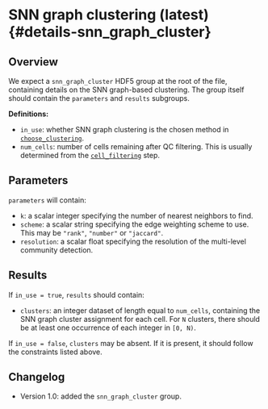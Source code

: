 # SNN graph clustering (latest) {#details-snn_graph_cluster}

## Overview

We expect a `snn_graph_cluster` HDF5 group at the root of the file, containing details on the SNN graph-based clustering.
The group itself should contain the `parameters` and `results` subgroups.

**Definitions:**

- `in_use`: whether SNN graph clustering is the chosen method in [`choose_clustering`](../choose_clustering/latest.md).
- `num_cells`: number of cells remaining after QC filtering.
  This is usually determined from the [`cell_filtering`](../cell_filtering/latest.md) step.

## Parameters

`parameters` will contain:

- `k`: a scalar integer specifying the number of nearest neighbors to find.
- `scheme`: a scalar string specifying the edge weighting scheme to use.
  This may be `"rank"`, `"number"` or `"jaccard"`.
- `resolution`: a scalar float specifying the resolution of the multi-level community detection.

## Results

If `in_use = true`, `results` should contain:

- `clusters`: an integer dataset of length equal to `num_cells`, containing the SNN graph cluster assignment for each cell.
  For `N` clusters, there should be at least one occurrence of each integer in `[0, N)`.

If `in_use = false`, `clusters` may be absent.
If it is present, it should follow the constraints listed above.

## Changelog

- Version 1.0: added the `snn_graph_cluster` group.
